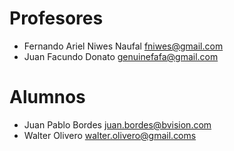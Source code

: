 # Profesores
* Fernando Ariel Niwes Naufal fniwes@gmail.com
* Juan Facundo Donato genuinefafa@gmail.com

# Alumnos

* Juan Pablo Bordes juan.bordes@bvision.com
* Walter Olivero walter.olivero@gmail.coms
